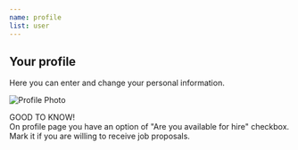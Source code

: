 ```yaml
---
name: profile
list: user
---
```

<section>

## Your profile

Here you can enter and change your personal information.

![Profile Photo](/images/yourprofile.png)

<article class="message is-warning">
  <div class="message-header">
    GOOD TO KNOW!
  </div>
  <div class="message-body">
    On profile page you have an option of "Are you available for hire" checkbox. Mark it if you are willing to receive job proposals.
  </div>
</article>
</section>
